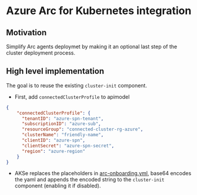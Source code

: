 # Azure Arc for Kubernetes integration

## Motivation

Simplify Arc agents deploymet by making it an optional last step of the cluster deployment process.

## High level implementation

The goal is to reuse the existing `cluster-init` component.

- First, add `connectedClusterProfile` to apimodel

```json
{
    "connectedClusterProfile": {
      "tenantID": "azure-spn-tenant",
      "subscriptionID": "azure-sub",
      "resourceGroup": "connected-cluster-rg-azure",
      "clusterName": "friendly-name",
      "clientID": "azure-spn",
      "clientSecret": "azure-spn-secret",
      "region": "azure-region"
    }
}
```

- AKSe replaces the placeholders in [arc-onboarding.yml](https://github.com/Azure/azure-arc-kubernetes-onboarding/blob/master/arc-onboarding.yml), base64 encodes the yaml and appends the encoded string to the `cluster-init` component (enabling it if disabled).
